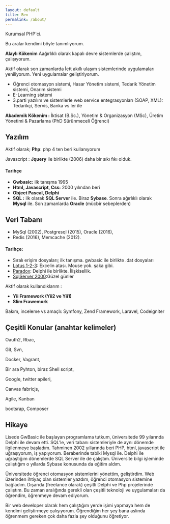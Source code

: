 ```yaml
---
layout: default
title: Ben
permalink: /about/
---
```


Kurumsal PHP'ci.

Bu aralar kendimi böyle tanımlıyorum.

**Alaylı Kökenim**
Aağırlıklı olarak kapalı devre sistemlerde çalıştım, çalışıyorum.

Aktif olarak son zamanlarda İett akıllı ulaşım sistemlerinde uygulamaları yeniliyorum. Yeni uygulamalar geliştiriyorum. 
* Öğrenci otomasyon sistemi, Hasar Yönetim sistemi, Tedarik Yönetim sistemi, Onarım sistemi
* E-Learning sistemi
* 3.parti yazılım ve sistemlerle web service entegrasyonları (SOAP, XML): Tedarikçi, Servis, Banka vs ler ile

**Akademik Kökenim :** İktisat (B.Sc.), Yönetim & Organizasyon (MSc), Üretim Yönetimi & Pazarlama (PhD Sürünmeceli Öğrenci)

## Yazılım
Aktif olarak; **Php**: php 4 ten beri kullanıyorum

Javascript : **Jquery** ile birlikte (2006) daha bir sıkı fıkı olduk.

#### Tarihçe
* **Gwbasic:** ilk tanışma 1995
* **Html, Javascript, Css:** 2000 yılından beri
* **Object Pascal, Delphi**
* **SQL :** ilk olarak **SQL Server** ile. Biraz **Sybase**. Sonra ağırlıklı olarak **Mysql** ile. Son zamanlarda **Oracle** (mücbir sebeplerden)

## Veri Tabanı 
* MySql (2002),  Postgresql (2015), Oracle (2016), 
* Redis (2016), Memcache (2012).

#### Tarihçe:
* Sıralı erişim dosyaları; ilk tanışma. gwbasic ile birlikte .dat dosyaları
* [Lotus 1-2-3](https://upload.wikimedia.org/wikipedia/en/e/ec/Lotus-123-3.0-dos.png): Excelin atası. Mouse yok. şaka gibi.
* [Paradox](https://images.duckduckgo.com/iu/?u=http%3A%2F%2Fall4study.ru%2Fimg%2Fbd%2F42.jpg&f=1): Delphi ile birlikte. İlişkisellik.
* [SqlServer 2000](https://images.duckduckgo.com/iu/?u=http%3A%2F%2Fwww.databasejournal.com%2Fimg%2F70-228-4-3-img1.jpg&f=1):Güzel günler


Aktif olarak kullandıklarım :
* **Yii Framework (Yii2 ve Yii1)**
* **Slim Frawemork**

Bakım, inceleme vs amaçlı: Symfony, Zend Framework, Laravel, Codeigniter

## Çeşitli Konular (anahtar kelimeler)

Oauth2, Rbac,  

Git, Svn,

Docker, Vagrant,

Bir ara Pyhton, biraz Shell script,

Google, twitter apileri,

Canvas fabricjs, 

Agile, Kanban

bootsrap, Composer




## Hikaye
Lisede GwBasic ile başlayan programlama tutkum, üniversitede 99 yılarında Delphi ile devam etti. SQL’le, veri tabanı sistemleriyle de aynı dönemde ilgilenmeye başladım. Tahminen 2002 yıllarında beri PHP, html, javascript ile uğraşıyorum, iş yapıyorum. Beraberinde tabiki Mysql ile. Delphi ile uğraştığım dönemlerde SQL Server ile de çalıştım. Üniversite bilgi işleminde çalıştığım o yıllarda Sybase konusunda da eğitim aldım.
    
Üniversitede öğrenci otomasyon sistemlerini yönettim, geliştirdim. Web üzerinden ihtiyaç olan sistemler yazdım, öğrenci otomasyon sistemine bağladım. Dışarıda (freelance olarak) çeşitli Delphi ve Php projelerinde çalıştım.
Bu zaman aralığında gerekli olan çeşitli teknoloji ve uygulamaları da öğrendim, öğrenmeye devam ediyorum. 
    
Bir web developer olarak hem çalıştığım yerde işimi yapmaya hem de kendimi geliştirmeye çalışıyorum.
Öğrendiğim her şey bana aslında öğrenmem gereken çok daha fazla şey olduğunu öğretiyor. 
